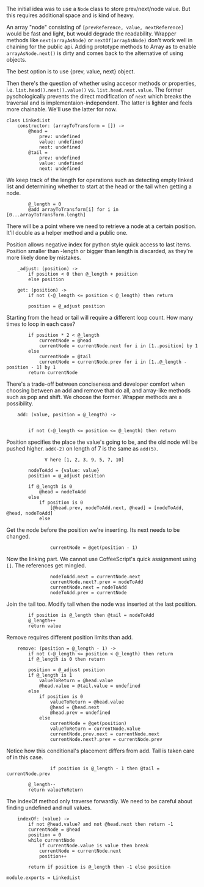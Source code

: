 The initial idea was to use a `Node` class to store prev/next/node value. But
this requires additional space and is kind of heavy.

An array "node" consisting of `[prevReference, value, nextReference]` would be
fast and light, but would degrade the readability. Wrapper methods like
`next(arrayAsNode)` or `nextOf(arrayAsNode)` don't work well in chaining for the
public api. Adding prototype methods to Array as to enable `arrayAsNode.next()` is
dirty and comes back to the alternative of using objects.

The best option is to use {prev, value, next} object.

Then there's the question of whether using accesor methods or properties, i.e.
`list.head().next().value()` vs. `list.head.next.value`. The former
pyschologically prevents the direct modification of `next` which breaks the
traversal and is implementaion-independent. The latter is lighter and feels more
chainable. We'll use the latter for now.

    class LinkedList
        constructor: (arrayToTransform = []) ->
            @head =
                prev: undefined
                value: undefined
                next: undefined
            @tail =
                prev: undefined
                value: undefined
                next: undefined

We keep track of the length for operations such as detecting empty linked list
and determining whether to start at the head or the tail when getting a node.

            @_length = 0
            @add arrayToTransform[i] for i in [0...arrayToTransform.length]

There will be a point where we need to retrieve a node at a certain position.
It'll double as a helper method and a public one.

Position allows negative index for python style quick access to last items.
Position smaller than -length or bigger than length is discarded, as they're
more likely done by mistakes.

        _adjust: (position) ->
            if position < 0 then @_length + position
            else position

        get: (position) ->
            if not (-@_length <= position < @_length) then return
            
            position = @_adjust position

Starting from the head or tail will require a different loop count. How many
times to loop in each case?

            if position * 2 < @_length
                currentNode = @head
                currentNode = currentNode.next for i in [1..position] by 1
            else
                currentNode = @tail
                currentNode = currentNode.prev for i in [1..@_length - position - 1] by 1
            return currentNode

There's a trade-off between conciseness and developer comfort when choosing
between an add and remove that do all, and array-like methods such as pop and
shift. We choose the former. Wrapper methods are a possibility.

        add: (value, position = @_length) ->


            if not (-@_length <= position <= @_length) then return

Position specifies the place the value's going to be, and the old node will be
pushed higher. `add(-2)` on length of 7 is the same as `add(5)`.

`              V here
[1, 2, 3, 9, 5, 7, 10]`

            nodeToAdd = {value: value}
            position = @_adjust position

            if @_length is 0
                @head = nodeToAdd
            else
                if position is 0
                    [@head.prev, nodeToAdd.next, @head] = [nodeToAdd, @head, nodeToAdd]
                else

Get the node before the position we're inserting. Its next needs to be changed.

                    currentNode = @get(position - 1)
                
Now the linking part. We cannot use CoffeeScript's quick assignment using `[]`.
The references get mingled.

                    nodeToAdd.next = currentNode.next
                    currentNode.next?.prev = nodeToAdd
                    currentNode.next = nodeToAdd
                    nodeToAdd.prev = currentNode
            
Join the tail too. Modify tail when the node was inserted at the last position.

            if position is @_length then @tail = nodeToAdd
            @_length++
            return value

Remove requires different position limits than add.

        remove: (position = @_length - 1) ->
            if not (-@_length <= position < @_length) then return
            if @_length is 0 then return
            
            position = @_adjust position
            if @_length is 1
                valueToReturn = @head.value
                @head.value = @tail.value = undefined
            else
                if position is 0
                    valueToReturn = @head.value
                    @head = @head.next
                    @head.prev = undefined
                else
                    currentNode = @get(position)
                    valueToReturn = currentNode.value
                    currentNode.prev.next = currentNode.next
                    currentNode.next?.prev = currentNode.prev

Notice how this conditional's placement differs from add. Tail is taken care of
in this case.

                    if position is @_length - 1 then @tail = currentNode.prev

            @_length--
            return valueToReturn

The indexOf method only traverse forwardly. We need to be careful about finding
undefined and null values.

        indexOf: (value) ->
            if not @head.value? and not @head.next then return -1
            currentNode = @head
            position = 0
            while currentNode
                if currentNode.value is value then break
                currentNode = currentNode.next
                position++

            return if position is @_length then -1 else position

    module.exports = LinkedList
